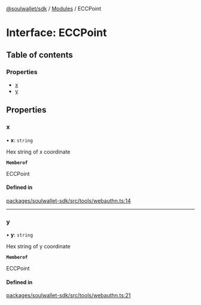 [@soulwallet/sdk](../README.md) / [Modules](../modules.md) / ECCPoint

# Interface: ECCPoint

## Table of contents

### Properties

- [x](ECCPoint.md#x)
- [y](ECCPoint.md#y)

## Properties

### x

• **x**: `string`

Hex string of x coordinate

**`Memberof`**

ECCPoint

#### Defined in

[packages/soulwallet-sdk/src/tools/webauthn.ts:14](https://github.com/SoulWallet/soulwalletlib/blob/fc04501/packages/soulwallet-sdk/src/tools/webauthn.ts#L14)

___

### y

• **y**: `string`

Hex string of y coordinate

**`Memberof`**

ECCPoint

#### Defined in

[packages/soulwallet-sdk/src/tools/webauthn.ts:21](https://github.com/SoulWallet/soulwalletlib/blob/fc04501/packages/soulwallet-sdk/src/tools/webauthn.ts#L21)
